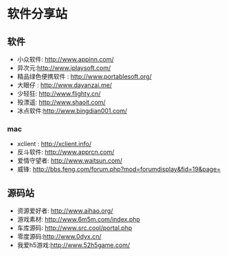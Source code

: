 # 软件分享站



## 软件
+ 小众软件: http://www.appinn.com/
+ 异次元:http://www.iplaysoft.com/
+ 精品绿色便携软件 : http://www.portablesoft.org/
+ 大眼仔 : http://www.dayanzai.me/
+ 少轻狂: http://www.flighty.cn/
+ 殁漂遥: http://www.shaoit.com/
+ 冰点软件:http://www.bingdian001.com/


### mac
+ xclient : http://xclient.info/
+ 反斗软件: http://www.apprcn.com/
+ 爱情守望者: http://www.waitsun.com/
+ 威锋: http://bbs.feng.com/forum.php?mod=forumdisplay&fid=19&page=

## 源码站
+ 资源爱好者: http://www.aihao.org/
+ 游戏素材: http://www.6m5m.com/index.php
+ 车库源码: http://www.src.cool/portal.php
+ 零度源码:http://www.0dyx.cn/
+ 我爱h5游戏:http://www.52h5game.com/


